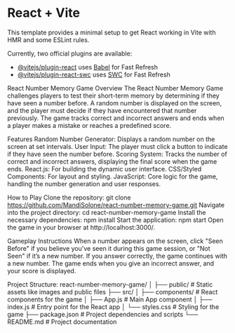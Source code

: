 # React + Vite

This template provides a minimal setup to get React working in Vite with HMR and some ESLint rules.

Currently, two official plugins are available:

- [@vitejs/plugin-react](https://github.com/vitejs/vite-plugin-react/blob/main/packages/plugin-react/README.md) uses [Babel](https://babeljs.io/) for Fast Refresh
- [@vitejs/plugin-react-swc](https://github.com/vitejs/vite-plugin-react-swc) uses [SWC](https://swc.rs/) for Fast Refresh

React Number Memory Game
Overview
The React Number Memory Game challenges players to test their short-term memory by determining if they have seen a number before. A random number is displayed on the screen, and the player must decide if they have encountered that number previously. The game tracks correct and incorrect answers and ends when a player makes a mistake or reaches a predefined score.


Features
Random Number Generator: Displays a random number on the screen at set intervals.
User Input: The player must click a button to indicate if they have seen the number before.
Scoring System: Tracks the number of correct and incorrect answers, displaying the final score when the game ends.
React.js: For building the dynamic user interface.
CSS/Styled Components: For layout and styling.
JavaScript: Core logic for the game, handling the number generation and user responses.

How to Play
Clone the repository:
git clone https://github.com/MandiSolone/react-number-memory-game.git
Navigate into the project directory:
cd react-number-memory-game
Install the necessary dependencies:
npm install
Start the application:
npm start
Open the game in your browser at http://localhost:3000/.

Gameplay Instructions
When a number appears on the screen, click "Seen Before" if you believe you've seen it during this game session, or "Not Seen" if it’s a new number.
If you answer correctly, the game continues with a new number.
The game ends when you give an incorrect answer, and your score is displayed.

Project Structure:
react-number-memory-game/
│
├── public/             # Static assets like images and public files
├── src/
│   ├── components/     # React components for the game
│   ├── App.js          # Main App component
│   ├── index.js        # Entry point for the React app
│   └── styles.css      # Styling for the game
├── package.json        # Project dependencies and scripts
└── README.md           # Project documentation
